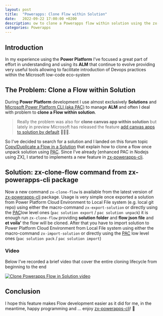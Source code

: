 ```yaml
---
layout: post
title:  "Powerapps: Clone Flow within Solution"
date:   2022-09-22 17:00:00 +0200
description: ow to clone a Powerapps flow within solution using the zx-powerapps-cli
categories: Powerapps
---
```


## Introduction

In my experience using the **Power Platform** I’ve focused a great part
of effort in understanding and using its **ALM** that continue to evolve
providing very useful tools allowing to facilitate introduction of
Devops practices within the Microsoft low-code eco-system

## The Problem: Clone a Flow within Solution

During **Power Platform** development I use almost exclusively
**Solutions** and [Microsoft Power Platform CLI (aka PAC)] to manage
**ALM** and often I deal with problem to **clone a Flow within solution**.

> Really the problem was also for **clone canvas app within solution**
> but lately in preview Microsoft has released the feature [add canvas apps to solution by default]
> 🤩🤩🤩.

So I've decided to search for a solution and I landed on this forum topic [Copy/Duplicate a Flow in a Solution]
that explain how to clone a flow once unpack solution using [PAC].
Since I've already [enhanced PAC in Nodejs using ZX], I started to implements a new feature in [zx-powerapps-cli].

## Solution: zx-clone-flow command from zx-powerapps-cli package

Now a new command `zx-clone-flow` is available from the latest version of [zx-powerapps-cli] package. 
Usage is very simple once exported a solution from Power Platform Cloud Environment to Local File system (e.g. local git repo)
using either the macro-command `zx-export-solution` or directly using
the [PAC]low level ones (`pac solution export` / `pac solution unpack`) it is enough run `zx-clone-flow` providing
**solution folder** and **flow json file** and **et voila'** the flow will be cloned. 
After that you have to import solution to Power Platform Cloud Environment from Local File system using either the macro-command
`zx-import-solution` or directly using the [PAC] low level ones (`pac solution pack` / `pac solution import`)

### Video

Below I’ve recorded a brief video that cover the entire cloning lifecycle from beginning to the end

[![Clone Powerapps Flow in Solution video](http://img.youtube.com/vi/JMHBijiRQc4/0.jpg)](https://youtu.be/JMHBijiRQc4 "Clone Powerapps Flow in Solution")


## Conclusion

I hope this feature makes Flow development easier as it did for me, in
the meantime, happy programming and ... enjoy [zx-powerapps-cli]! 👋


[zx-powerapps-cli]: https://www.npmjs.com/package/@bsorrentino/zx-powerapps-cli
[Copy/Duplicate a Flow in a Solution]: https://powerusers.microsoft.com/t5/Building-Flows/Copy-Duplicate-a-Flow-in-a-Solution/td-p/487483
[add canvas apps to solution by default]: https://learn.microsoft.com/en-gb/power-apps/maker/canvas-apps/add-app-solution-default
[enchanced PAC in nodejs using ZX]: https://dev.to/bsorrentino/enhance-cli-with-zx-522i
[youtube video]: https://youtu.be/JMHBijiRQc4
[PAC]: https://learn.microsoft.com/en-us/power-platform/developer/cli/introduction
[Microsoft Power Platform CLI (aka PAC)]: https://learn.microsoft.com/en-us/power-platform/developer/cli/introduction